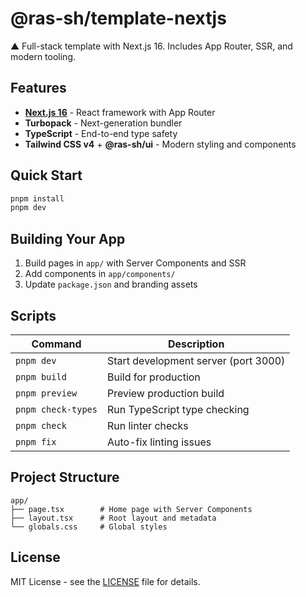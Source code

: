 # @ras-sh/template-nextjs

▲ Full-stack template with Next.js 16. Includes App Router, SSR, and modern tooling.

## Features

- **[Next.js 16](https://nextjs.org)** - React framework with App Router
- **Turbopack** - Next-generation bundler
- **TypeScript** - End-to-end type safety
- **Tailwind CSS v4** + **@ras-sh/ui** - Modern styling and components

## Quick Start

```bash
pnpm install
pnpm dev
```

## Building Your App

1. Build pages in `app/` with Server Components and SSR
2. Add components in `app/components/`
3. Update `package.json` and branding assets

## Scripts

| Command | Description |
|---------|-------------|
| `pnpm dev` | Start development server (port 3000) |
| `pnpm build` | Build for production |
| `pnpm preview` | Preview production build |
| `pnpm check-types` | Run TypeScript type checking |
| `pnpm check` | Run linter checks |
| `pnpm fix` | Auto-fix linting issues |

## Project Structure

```
app/
├── page.tsx        # Home page with Server Components
├── layout.tsx      # Root layout and metadata
└── globals.css     # Global styles
```

## License

MIT License - see the [LICENSE](LICENSE) file for details.
